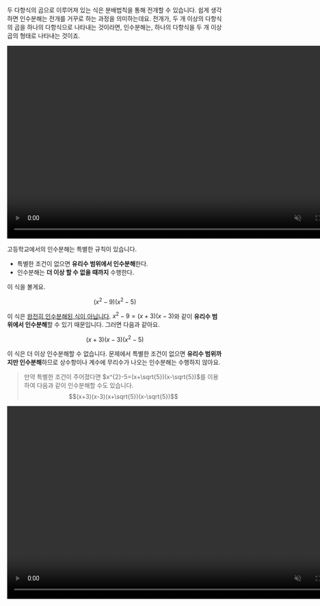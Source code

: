 
두 다항식의 곱으로 이루어져 있는 식은 분배법칙을 통해 전개할 수 있습니다.
쉽게 생각하면 인수분해는 전개를 거꾸로 하는 과정을 의미하는데요.
전개가, 두 개 이상의 다항식의 곱을 하나의 다항식으로 나타내는 것이라면,
인수분해는, 하나의 다항식을 두 개 이상 곱의 형태로 나타내는 것이죠.

<video width="800" height="450" controls src="media/H11_0301_Scene1.mp4" autoplay muted></video>
</details>

고등학교에서의 인수분해는 특별한 규칙이 있습니다.

 * 특별한 조건이 없으면 **유리수 범위에서 인수분해**한다.
 * 인수분해는 **더 이상 할 수 없을 때까지** 수행한다.

이 식을 볼게요.

$$(x^{2}-9)(x^2-5)$$

이 식은 <u>완전히 인수분해된 식이 아닙니다</u>.
$x^2-9=(x+3)(x-3)$와 같이
**유리수 범위에서 인수분해**할 수 있기 때문입니다.
그러면 다음과 같아요.

$$(x+3)(x-3)(x^2-5)$$

이 식은 더 이상 인수분해할 수 없습니다.
문제에서 특별한 조건이 없으면
**유리수 범위까지만 인수분해**하므로 
상수항이나 계수에 무리수가 나오는 인수분해는 수행하지 않아요.

>만약 특별한 조건이 주어졌다면
$x^{2}-5=(x+\sqrt{5})(x-\sqrt{5})$를 이용하여
다음과 같이 인수분해할 수도 있습니다.
$$(x+3)(x-3)(x+\sqrt{5})(x-\sqrt{5})$$


<video width="800" height="450" controls src="media/H11_0301_Scene2.mp4" autoplay muted></video>
</details>

